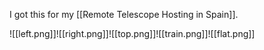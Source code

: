 
I got this for my [[Remote Telescope Hosting in Spain]].

![[left.png]]![[right.png]]![[top.png]]![[train.png]]![[flat.png]]